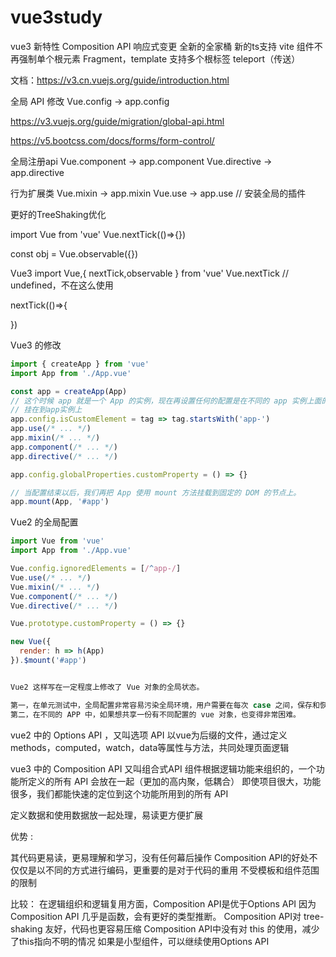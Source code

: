 # vue3study

vue3 新特性
Composition API
响应式变更
全新的全家桶
新的ts支持
vite
组件不再强制单个根元素  Fragment，template 支持多个根标签
teleport（传送）


文档：https://v3.cn.vuejs.org/guide/introduction.html

全局 API 修改
Vue.config -> app.config

https://v3.vuejs.org/guide/migration/global-api.html

https://v5.bootcss.com/docs/forms/form-control/

全局注册api
Vue.component  -> app.component
Vue.directive  -> app.directive

行为扩展类
Vue.mixin   -> app.mixin
Vue.use  -> app.use   // 安装全局的插件

更好的TreeShaking优化

import Vue from 'vue'
Vue.nextTick(()=>{})

const obj = Vue.observable({})

Vue3
import Vue,{ nextTick,observable } from 'vue'
Vue.nextTick  // undefined，不在这么使用

nextTick(()=>{

})


Vue3 的修改

```javascript
import { createApp } from 'vue'
import App from './App.vue'

const app = createApp(App)
// 这个时候 app 就是一个 App 的实例，现在再设置任何的配置是在不同的 app 实例上面的，不会像vue2 一样发生任何的冲突。
// 挂在到app实例上
app.config.isCustomElement = tag => tag.startsWith('app-')
app.use(/* ... */)
app.mixin(/* ... */)
app.component(/* ... */)
app.directive(/* ... */)

app.config.globalProperties.customProperty = () => {}

// 当配置结束以后，我们再把 App 使用 mount 方法挂载到固定的 DOM 的节点上。
app.mount(App, '#app')

```

Vue2 的全局配置
```javascript
import Vue from 'vue'
import App from './App.vue'

Vue.config.ignoredElements = [/^app-/]
Vue.use(/* ... */)
Vue.mixin(/* ... */)
Vue.component(/* ... */)
Vue.directive(/* ... */)

Vue.prototype.customProperty = () => {}

new Vue({
  render: h => h(App)
}).$mount('#app')


Vue2 这样写在一定程度上修改了 Vue 对象的全局状态。

第一，在单元测试中，全局配置非常容易污染全局环境，用户需要在每次 case 之间，保存和恢复配置。有一些 api （vue use vue mixin）甚至没有方法恢复配置，这就让一些插件的测试非常的困难。
第二，在不同的 APP 中，如果想共享一份有不同配置的 vue 对象，也变得非常困难。


```
vue2 中的
Options API ，又叫选项 API
以vue为后缀的文件，通过定义methods，computed，watch，data等属性与方法，共同处理页面逻辑


vue3 中的
Composition API 又叫组合式API
组件根据逻辑功能来组织的，一个功能所定义的所有 API 会放在一起（更加的高内聚，低耦合）
即使项目很大，功能很多，我们都能快速的定位到这个功能所用到的所有 API

定义数据和使用数据放一起处理，易读更方便扩展

优势 :

其代码更易读，更易理解和学习，没有任何幕后操作
Composition API的好处不仅仅是以不同的方式进行编码，更重要的是对于代码的重用
不受模板和组件范围的限制


比较：
在逻辑组织和逻辑复用方面，Composition API是优于Options API
因为Composition API 几乎是函数，会有更好的类型推断。
Composition API对 tree-shaking 友好，代码也更容易压缩
Composition API中没有对 this 的使用，减少了this指向不明的情况
如果是小型组件，可以继续使用Options API
